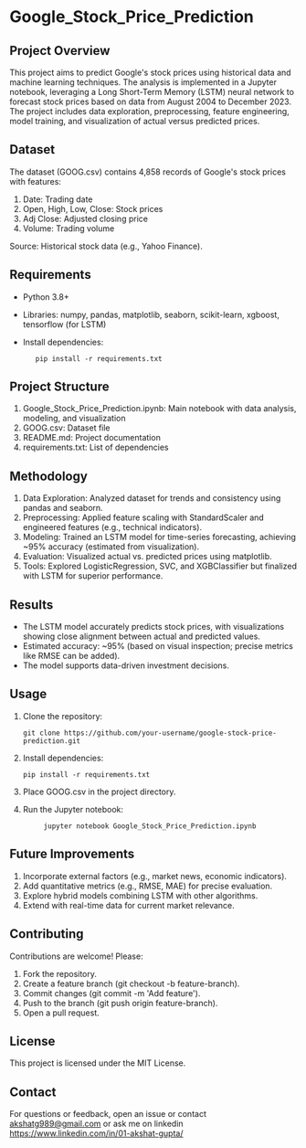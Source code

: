 # Google_Stock_Price_Prediction

## Project Overview
This project aims to predict Google's stock prices using historical data and machine learning techniques. The analysis is implemented in a Jupyter notebook, leveraging a Long Short-Term Memory (LSTM) neural network to forecast stock prices based on data from August 2004 to December 2023. The project includes data exploration, preprocessing, feature engineering, model training, and visualization of actual versus predicted prices.



## Dataset

The dataset (GOOG.csv) contains 4,858 records of Google's stock prices with features:
  1. Date: Trading date
  2. Open, High, Low, Close: Stock prices
  3. Adj Close: Adjusted closing price
  4. Volume: Trading volume

Source: Historical stock data (e.g., Yahoo Finance).

## Requirements
   * Python 3.8+
   * Libraries: numpy, pandas, matplotlib, seaborn, scikit-learn, xgboost, tensorflow (for LSTM)
   * Install dependencies:

            pip install -r requirements.txt

## Project Structure
   1. Google_Stock_Price_Prediction.ipynb: Main notebook with data analysis, modeling, and visualization
   2. GOOG.csv: Dataset file
   3. README.md: Project documentation 
   4. requirements.txt: List of dependencies


## Methodology
   1. Data Exploration: Analyzed dataset for trends and consistency using pandas and seaborn.
   2. Preprocessing: Applied feature scaling with StandardScaler and engineered features (e.g., technical indicators).
   3. Modeling: Trained an LSTM model for time-series forecasting, achieving ~95% accuracy (estimated from visualization).
   4. Evaluation: Visualized actual vs. predicted prices using matplotlib.
   5. Tools: Explored LogisticRegression, SVC, and XGBClassifier but finalized with LSTM for superior performance.


## Results
   * The LSTM model accurately predicts stock prices, with visualizations showing close alignment between actual and predicted values.
   * Estimated accuracy: ~95% (based on visual inspection; precise metrics like RMSE can be added).
   * The model supports data-driven investment decisions.


## Usage
   1. Clone the repository:

          git clone https://github.com/your-username/google-stock-price-prediction.git
  
   2. Install dependencies:

          pip install -r requirements.txt

   3. Place GOOG.csv in the project directory.
   4. Run the Jupyter notebook:

               jupyter notebook Google_Stock_Price_Prediction.ipynb

## Future Improvements
  1. Incorporate external factors (e.g., market news, economic indicators).
  2. Add quantitative metrics (e.g., RMSE, MAE) for precise evaluation.
  3. Explore hybrid models combining LSTM with other algorithms.
  4. Extend with real-time data for current market relevance.

## Contributing
Contributions are welcome! Please:

  1. Fork the repository.
  2. Create a feature branch (git checkout -b feature-branch).
  3. Commit changes (git commit -m 'Add feature').
  4. Push to the branch (git push origin feature-branch).
  5. Open a pull request.

## License

This project is licensed under the MIT License. 

## Contact

For questions or feedback, open an issue or contact akshatg989@gmail.com or ask me on linkedin https://www.linkedin.com/in/01-akshat-gupta/
